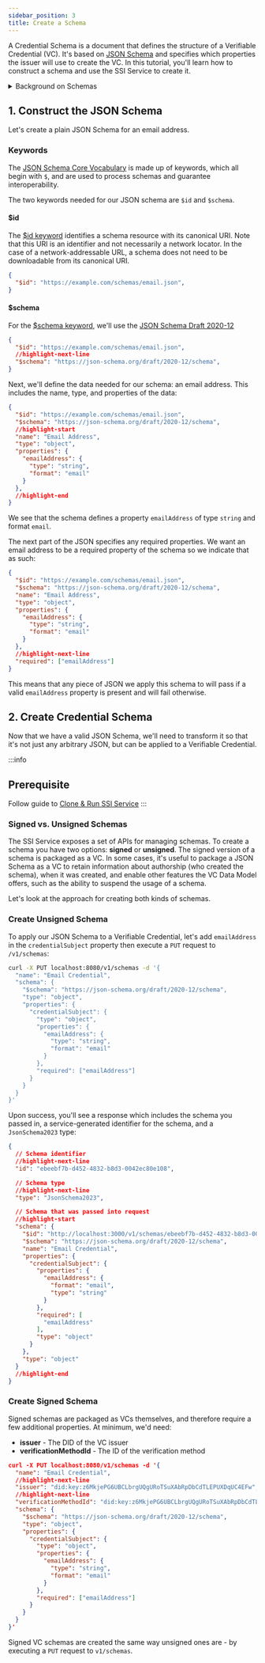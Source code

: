 ```yaml
---
sidebar_position: 3
title: Create a Schema
---
```



A Credential Schema is a document that defines the structure of a Verifiable Credential (VC). It's based on [JSON Schema](https://json-schema.org/) and specifies which properties the issuer will use to create the VC. In this tutorial, you'll learn how to construct a schema and use the SSI Service to create it.

<details>
<summary>Background on Schemas</summary>
When creating Verifiable Credentials, it's useful to have a mechanism to define the shape the data in the credential takes, in a consistent manner.

The [VC Data Model](https://www.w3.org/TR/vc-data-model) uses an open world data model, and with it, provides a mechanism to *extend* the core terminology to add any term with a technology known as [JSON-LD](https://json-ld.org/). 

JSON-LD is responsible for the `@context` property visible in VCs, DIDs, and other documents in the SSI space. However, JSON-LD is focused on _semantics_, answering the question "do we have a shared understanding of what this thing is?". More specifically, for a name credential, does your concept of "name" match mine? 

Though the core data model is a JSON-LD data model, processing VCs as JSON-LD is not a requirement. The SSI Service chooses to take a simpler approach and [processes VCs as pure JSON](https://www.w3.org/TR/vc-data-model/#json).

When constructing and processing VCs as pure JSON, it's useful to have a mechanism to define the data and add some light validation onto the shape that data takes. 

[JSON Schema](https://json-schema.org/) is a widely used, and widely supported toolset that enables such functionality: the ability to define a schema, which provides a set of properties (both required and optional), and some light validation on top of those properties. The VC Data Model has [a section on data schemas](https://www.w3.org/TR/vc-data-model/#data-schemas) that enables this functionality.
</details>

## 1. Construct the JSON Schema

Let's create a plain JSON Schema for an email address.

### Keywords
The [JSON Schema Core Vocabulary](https://json-schema.org/draft/2020-12/json-schema-core.html#name-the-json-schema-core-vocabu) is made up of keywords, which all begin with `$`, and are used to process schemas and guarantee interoperability.

The two keywords needed for our JSON schema are `$id` and `$schema`.

#### $id
The [$id keyword](https://json-schema.org/draft/2020-12/json-schema-core.html#name-the-id-keyword) identifies a schema resource with its canonical URI.  Note that this URI is an identifier and not necessarily a network locator. In the case of a network-addressable URL, a schema does not need to be downloadable from its canonical URI.

```json
{
  "$id": "https://example.com/schemas/email.json",
}
```

#### $schema
For the [$schema keyword](https://json-schema.org/draft/2020-12/json-schema-core.html#name-the-schema-keyword), we'll use the [JSON Schema Draft 2020-12](https://json-schema.org/draft/2020-12/json-schema-core.html)

```json
{
  "$id": "https://example.com/schemas/email.json",
  //highlight-next-line
  "$schema": "https://json-schema.org/draft/2020-12/schema",
}
```

Next, we'll define the data needed for our schema: an email address. This includes the name, type, and properties of the data:

```json
{
  "$id": "https://example.com/schemas/email.json",
  "$schema": "https://json-schema.org/draft/2020-12/schema",
  //highlight-start
  "name": "Email Address",
  "type": "object",
  "properties": {
    "emailAddress": {
      "type": "string",
      "format": "email"
    }
  },
  //highlight-end
}
```

We see that the schema defines a property `emailAddress` of type `string` and format `email`.

The next part of the JSON specifies any required properties. We want an email address to be a required property of the schema so we indicate that as such:

```json
{
  "$id": "https://example.com/schemas/email.json",
  "$schema": "https://json-schema.org/draft/2020-12/schema",
  "name": "Email Address",
  "type": "object",
  "properties": {
    "emailAddress": {
      "type": "string",
      "format": "email"
    }
  },
  //highlight-next-line
  "required": ["emailAddress"]
}
```

This means that any piece of JSON we apply this schema to will pass if a valid `emailAddress` property is present and will fail otherwise. 


## 2. Create Credential Schema

Now that we have a valid JSON Schema, we'll need to transform it so that it's not just any arbitrary JSON, but can be applied to a Verifiable Credential.

:::info
## Prerequisite
Follow guide to [Clone & Run SSI Service](/docs/ssi/run-ssi-service)
:::

### Signed vs. Unsigned Schemas

The SSI Service exposes a set of APIs for managing schemas. To create a schema you have two options: **signed** or **unsigned**. The signed version of a schema is packaged as a VC. In some cases, it's useful to package a JSON Schema as a VC to retain information about authorship (who created the schema), when it was created, and enable other features the VC Data Model offers, such as the ability to suspend the usage of a schema.

Let's look at the approach for creating both kinds of schemas.


### Create Unsigned Schema

To apply our JSON Schema to a Verifiable Credential, let's add `emailAddress` in the `credentialSubject` property then execute a `PUT` request to `/v1/schemas`:

```bash
curl -X PUT localhost:8080/v1/schemas -d '{
  "name": "Email Credential",
  "schema": {
    "$schema": "https://json-schema.org/draft/2020-12/schema",
    "type": "object",
    "properties": {
      "credentialSubject": {
        "type": "object",
        "properties": {
          "emailAddress": {
            "type": "string",
            "format": "email"
          }
        },
        "required": ["emailAddress"]
      }
    }
  }
}'
```

Upon success, you'll see a response which includes the schema you passed in, a service-generated identifier for the schema, and a `JsonSchema2023` type:

```json
{
  // Schema identifier
  //highlight-next-line
  "id": "ebeebf7b-d452-4832-b8d3-0042ec80e108",

  // Schema type
  //highlight-next-line
  "type": "JsonSchema2023",

  // Schema that was passed into request
  //highlight-start
  "schema": {
    "$id": "http://localhost:3000/v1/schemas/ebeebf7b-d452-4832-b8d3-0042ec80e108",
    "$schema": "https://json-schema.org/draft/2020-12/schema",
    "name": "Email Credential",
    "properties": {
      "credentialSubject": {
        "properties": {
          "emailAddress": {
            "format": "email",
            "type": "string"
          }
        },
        "required": [
          "emailAddress"
        ],
        "type": "object"
      }
    },
    "type": "object"
  }
  //highlight-end
}
```


### Create Signed Schema

Signed schemas are packaged as VCs themselves, and therefore require a few additional properties. At minimum, we'd need: 
-  **issuer** - The DID of the VC issuer
- **verificationMethodId** - The ID of the verification method

```json
curl -X PUT localhost:8080/v1/schemas -d '{
  "name": "Email Credential",
  //highlight-next-line
  "issuer": "did:key:z6MkjePG6UBCLbrgUQgURoTSuXAbRpDbCdTLEPUXDqUC4EFw",
  //highlight-next-line
  "verificationMethodId": "did:key:z6MkjePG6UBCLbrgUQgURoTSuXAbRpDbCdTLEPUXDqUC4EFw#z6MkjePG6UBCLbrgUQgURoTSuXAbRpDbCdTLEPUXDqUC4EFw",
  "schema": {
    "$schema": "https://json-schema.org/draft/2020-12/schema",
    "type": "object",
    "properties": {
      "credentialSubject": {
        "type": "object",
        "properties": {
          "emailAddress": {
            "type": "string",
            "format": "email"
          }
        },
        "required": ["emailAddress"]
      }
    }
  }
}'
```

Signed VC schemas are created the same way unsigned ones are - by executing a `PUT` request to `v1/schemas`.
